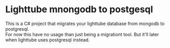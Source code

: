 # Lighttube mnongodb to postgesql
This is a C# project that migrates your lighttube database from mongodb to postgresql.  
For now this have no usage than just being a migrationt tool. But it'll later when lighttube uses postgresql instead.
